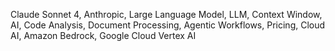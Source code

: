 Claude Sonnet 4, Anthropic, Large Language Model, LLM, Context Window, AI, Code Analysis, Document Processing, Agentic Workflows, Pricing, Cloud AI, Amazon Bedrock, Google Cloud Vertex AI
